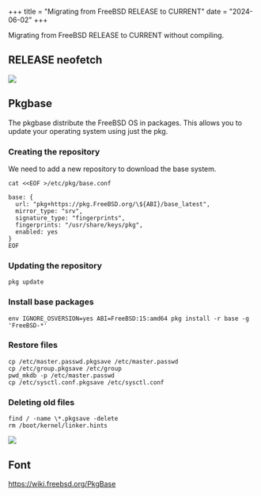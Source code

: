 +++
title = "Migrating from FreeBSD RELEASE to CURRENT"
date = "2024-06-02"
+++

Migrating from FreeBSD RELEASE to CURRENT without compiling.

<!--more-->

## RELEASE neofetch

![](http://localhost:1313/freebsd-release.png)

## Pkgbase

The pkgbase distribute the FreeBSD OS in packages. This allows you to update your operating system using
just the pkg.

### Creating the repository

We need to add a new repository to download the base system.

```
cat <<EOF >/etc/pkg/base.conf

base: {
  url: "pkg+https://pkg.FreeBSD.org/\${ABI}/base_latest",
  mirror_type: "srv",
  signature_type: "fingerprints",
  fingerprints: "/usr/share/keys/pkg",
  enabled: yes
}
EOF
```

### Updating the repository

```
pkg update
```

### Install base packages

```
env IGNORE_OSVERSION=yes ABI=FreeBSD:15:amd64 pkg install -r base -g 'FreeBSD-*'
```

### Restore files

```
cp /etc/master.passwd.pkgsave /etc/master.passwd
cp /etc/group.pkgsave /etc/group
pwd_mkdb -p /etc/master.passwd
cp /etc/sysctl.conf.pkgsave /etc/sysctl.conf
```

### Deleting old files

```
find / -name \*.pkgsave -delete
rm /boot/kernel/linker.hints
```

![](http://localhost:1313/freebsd-current.png)

## Font

https://wiki.freebsd.org/PkgBase
